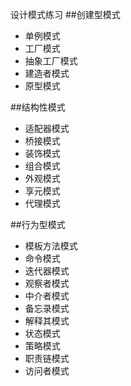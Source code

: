 设计模式练习
##创建型模式
* 单例模式
* 工厂模式 
* 抽象工厂模式  
* 建造者模式 
* 原型模式

##结构性模式
* 适配器模式 
* 桥接模式 
* 装饰模式 
* 组合模式 
* 外观模式 
* 享元模式 
* 代理模式

##行为型模式
* 模板方法模式 
* 命令模式 
* 迭代器模式 
* 观察者模式 
* 中介者模式 
* 备忘录模式
* 解释其模式  
* 状态模式 
* 策略模式 
* 职责链模式 
* 访问者模式